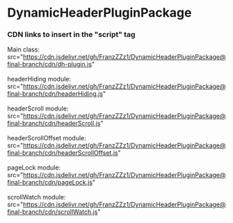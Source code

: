 # DynamicHeaderPluginPackage
### CDN links to insert in the "script" tag
Main class:<br/>src="https://cdn.jsdelivr.net/gh/FranzZZz1/DynamicHeaderPluginPackage@final-branch/cdn/dh-plugin.js" <br/><br/>
headerHiding module:<br/>src="https://cdn.jsdelivr.net/gh/FranzZZz1/DynamicHeaderPluginPackage@final-branch/cdn/headerHiding.js" <br/><br/>
headerScroll module:<br/>src="https://cdn.jsdelivr.net/gh/FranzZZz1/DynamicHeaderPluginPackage@final-branch/cdn/headerScroll.js" <br/><br/>
headerScrollOffset module:<br/>src="https://cdn.jsdelivr.net/gh/FranzZZz1/DynamicHeaderPluginPackage@final-branch/cdn/headerScrollOffset.js" <br/><br/>
pageLock module:<br/>src="https://cdn.jsdelivr.net/gh/FranzZZz1/DynamicHeaderPluginPackage@final-branch/cdn/pageLock.js" <br/><br/>
scrollWatch module:<br/>src="https://cdn.jsdelivr.net/gh/FranzZZz1/DynamicHeaderPluginPackage@final-branch/cdn/scrollWatch.js" <br/><br/>
